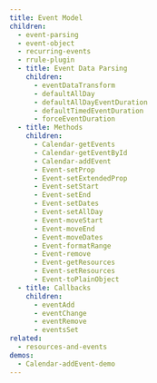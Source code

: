 ```yaml
---
title: Event Model
children:
  - event-parsing
  - event-object
  - recurring-events
  - rrule-plugin
  - title: Event Data Parsing
    children:
      - eventDataTransform
      - defaultAllDay
      - defaultAllDayEventDuration
      - defaultTimedEventDuration
      - forceEventDuration
  - title: Methods
    children:
      - Calendar-getEvents
      - Calendar-getEventById
      - Calendar-addEvent
      - Event-setProp
      - Event-setExtendedProp
      - Event-setStart
      - Event-setEnd
      - Event-setDates
      - Event-setAllDay
      - Event-moveStart
      - Event-moveEnd
      - Event-moveDates
      - Event-formatRange
      - Event-remove
      - Event-getResources
      - Event-setResources
      - Event-toPlainObject
  - title: Callbacks
    children:
      - eventAdd
      - eventChange
      - eventRemove
      - eventsSet
related:
  - resources-and-events
demos:
  - Calendar-addEvent-demo
---
```

